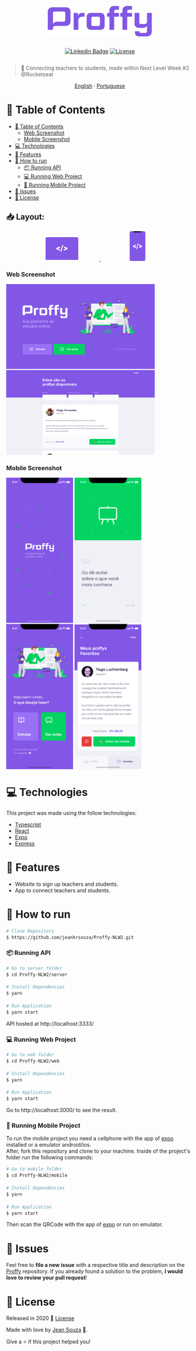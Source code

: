 <p align="center">
   <img src="./.github/logo.png" alt="Proffy" width="280"/>
</p>

<div style="display:flex;justify-content:center;">

   [![Linkedin Badge](https://img.shields.io/badge/-jeanhrsouza-8257E5?style=flat&logo=Linkedin&logoColor=white&link=https://www.linkedin.com/in/jeanhrsouza)](https://www.linkedin.com/in/jeanhrsouza)
   [![License](https://img.shields.io/badge/license-MIT-8257E5)](./LICENSE.md)

</div>


> :rocket: Connecting teachers to students, made within Next Level Week #2 @Rocketseat

<p align="center">
    <a href="README-en.md">English</a>
    ·
    <a href="README.md">Portuguese</a>
 </p>


# :pushpin: Table of Contents

- [:pushpin: Table of Contents](#pushpin-table-of-contents)
    - [Web Screenshot](#web-screenshot)
    - [Mobile Screenshot](#mobile-screenshot)
- [:computer: Technologies](#computer-technologies)
- [:rocket: Features](#rocket-features)
- [:construction_worker: How to run](#construction_worker-how-to-run)
    - [📦 Running API](#-running-api)
    - [💻 Running Web Project](#-running-web-project)
    - [📱 Running Mobile Project](#-running-mobile-project)
- [:bug: Issues](#bug-issues)
- [:closed_book: License](#closed_book-license)

<h2 align="left"> 📥 Layout: </h2>
<p align="center">
    <a title="Ir para Figma Web" alt="Ir para Figma Web" href="https://www.figma.com/file/GHGS126t7WYjnPZdRKChJF/Proffy-Web/duplicate">
        <svg width="200" height="64" viewBox="0 0 106 64" fill="none"><path d="M97 61V4.207a4.32 4.32 0 00-1.172-2.975A3.903 3.903 0 0093 0H13c-1.06 0-2.078.443-2.828 1.232A4.32 4.32 0 009 4.207V61h88z" fill="#8257E6"></path><path d="M0 61h106v1.5c0 .398-.385.78-1.071 1.06-.685.282-1.615.44-2.584.44H3.655c-.97 0-1.899-.158-2.584-.44C.385 63.28 0 62.899 0 62.5V61zM41.733 30.643l6.06 2.095v3.495L38 32.135v-3.029l9.793-4.098v3.483l-6.06 2.152zM51.383 39h-2.648l5.506-18H56.9l-5.517 18zM64.289 30.61l-6.027-2.107v-3.484L68 29.118v3.028l-9.738 4.099V32.76l6.027-2.152z" fill="#fff"></path></svg>
    </a>
   <a title="Ir para Figma Mobile" alt="Ir para Figma Mobile" href="https://www.figma.com/file/e33KvgUpFdunXxJjHnK7CG/Proffy-Mobile/duplicate">
       <svg width="200" height="80" viewBox="0 0 43 80" fill="none"><path d="M38.384 80H3.838C1.718 80 0 78.115 0 75.79V4.21C0 1.886 1.718 0 3.838 0h34.546c2.12 0 3.838 1.885 3.838 4.21v71.58c0 2.325-1.718 4.21-3.838 4.21z" fill="#8257E6"></path><path d="M10 0h21.273v.273a3 3 0 01-3 3H13a3 3 0 01-3-3V0z" fill="#121214"></path><path d="M11.93 40.556l4.938 1.81v3.02l-7.98-3.541v-2.617l7.98-3.542v3.01l-4.937 1.86zM19.793 47.778h-2.157l4.486-15.556h2.166l-4.495 15.556zM30.31 40.526l-4.911-1.82v-3.01l7.934 3.541v2.618L25.4 45.397v-3.011l4.91-1.86z" fill="#fff"></path></svg>
    </a>
</p>

### Web Screenshot
<div>
   <img src="./.github/web-landing.png" width="400px">
   <img src="./.github/web-list.png" width="400px">
</div>

### Mobile Screenshot
<div>
   <img src="./.github/mobile-splash.png" width="180">
   <img src="./.github/mobile-onboarding.png" width="180">
   <img src="./.github/mobile-home.png" width="180">
   <img src="./.github/mobile-favoritos.png" width="180">
</div>

# :computer: Technologies
This project was made using the follow technologies:

* [Typescript](https://www.typescriptlang.org/)      
* [React](https://reactjs.org/)      
* [Expo](https://expo.io/)       
* [Express](https://expressjs.com/)   

# :rocket: Features

* Website to sign up teachers and students.
* App to connect teachers and students.

# :construction_worker: How to run
```bash
# Clone Repository
$ https://github.com/jeanhrsouza/Proffy-NLW2.git
```
### 📦 Running API

```bash
# Go to server folder
$ cd Proffy-NLW2/server

# Install Dependencies
$ yarn

# Run Application
$ yarn start
```
API hosted at http://localhost:3333/

### 💻 Running Web Project

```bash
# Go to web folder
$ cd Proffy-NLW2/web

# Install Dependencies
$ yarn

# Run Application
$ yarn start
```
Go to http://localhost:3000/ to see the result.

### 📱 Running Mobile Project
To run the mobile project you need a cellphone with the app of [expo](https://play.google.com/store/apps/details?id=host.exp.exponent) installed or a emulator android/ios.
<br />
After, fork this repository and clone to your machine. Inside of the project's folder run the following commands:

```bash
# Go to mobile folder
$ cd Proffy-NLW2/mobile

# Install Dependencies
$ yarn

# Run Application
$ yarn start
```
Then scan the QRCode with the app of [expo](https://play.google.com/store/apps/details?id=host.exp.exponent) or run on emulator.


# :bug: Issues

Feel free to **file a new issue** with a respective title and description on the [Proffy](https://github.com/jeanhrsouza/Proffy-NLW2) repository. If you already found a solution to the problem, **I would love to review your pull request**!


# :closed_book: License

Released in 2020 :closed_book: [License](./LICENSE.md)

Made with love by [Jean Souza](https://github.com/jeanhrsouza) 🚀.

Give a ⭐️ if this project helped you!